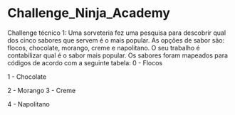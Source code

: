 # Challenge_Ninja_Academy
 Challenge técnico 1:
Uma sorveteria fez uma pesquisa para descobrir qual dos cinco sabores
que servem é o mais popular. As opções de sabor são: flocos, chocolate, morango,
creme e napolitano. O seu trabalho é contabilizar qual é o sabor mais popular.
Os sabores foram mapeados para códigos de acordo com a seguinte tabela:
0 - Flocos

1 - Chocolate

2 - Morango
3 - Creme

4 - Napolitano
